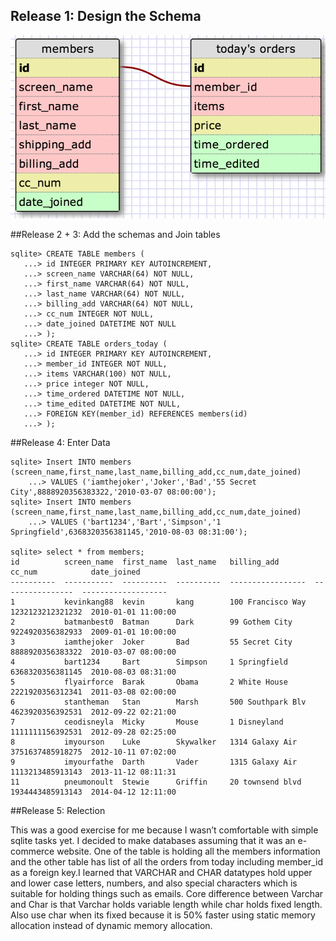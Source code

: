 <!-- ## Show the terminal output here.  -->
## Release 1: Design the Schema
![mydesign](./imgs/schemadesign.png)

##Release 2 + 3: Add the schemas and Join tables 

    sqlite> CREATE TABLE members (
       ...> id INTEGER PRIMARY KEY AUTOINCREMENT,        
       ...> screen_name VARCHAR(64) NOT NULL,
   	   ...> first_name VARCHAR(64) NOT NULL,
       ...> last_name VARCHAR(64) NOT NULL,
       ...> billing_add VARCHAR(64) NOT NULL,
       ...> cc_num INTEGER NOT NULL,
       ...> date_joined DATETIME NOT NULL
       ...> );
    sqlite> CREATE TABLE orders_today (
       ...> id INTEGER PRIMARY KEY AUTOINCREMENT,
       ...> member_id INTEGER NOT NULL,
       ...> items VARCHAR(100) NOT NULL,
       ...> price integer NOT NULL,
       ...> time_ordered DATETIME NOT NULL,
       ...> time_edited DATETIME NOT NULL,
       ...> FOREIGN KEY(member_id) REFERENCES members(id)
       ...> );

##Release 4: Enter Data
    
    sqlite> Insert INTO members (screen_name,first_name,last_name,billing_add,cc_num,date_joined)
        ...> VALUES ('iamthejoker','Joker','Bad','55 Secret City',8888920356383322,'2010-03-07 08:00:00');
    sqlite> Insert INTO members (screen_name,first_name,last_name,billing_add,cc_num,date_joined)
        ...> VALUES ('bart1234','Bart','Simpson','1 Springfield',6368320356381145,'2010-08-03 08:31:00');

    sqlite> select * from members;
    id          screen_name  first_name  last_name   billing_add        cc_num            date_joined        
    ----------  -----------  ----------  ----------  -----------------  ----------------  -------------------
    1           kevinkang88  kevin       kang        100 Francisco Way  1232123212321232  2010-01-01 11:00:00
    2           batmanbest0  Batman      Dark        99 Gothem City     9224920356382933  2009-01-01 10:00:00
    3           iamthejoker  Joker       Bad         55 Secret City     8888920356383322  2010-03-07 08:00:00
    4           bart1234     Bart        Simpson     1 Springfield      6368320356381145  2010-08-03 08:31:00
    5           flyairforce  Barak       Obama       2 White House      2221920356312341  2011-03-08 02:00:00
    6           stantheman   Stan        Marsh       500 Southpark Blv  4623920356392531  2012-09-22 02:21:00
    7           ceodisneyla  Micky       Mouse       1 Disneyland       1111111156392531  2012-09-28 02:25:00
    8           imyourson    Luke        Skywalker   1314 Galaxy Air    3751637485918275  2012-10-11 07:02:00
    9           imyourfathe  Darth       Vader       1315 Galaxy Air    1113213485913143  2013-11-12 08:11:31
    11          pneumonoult  Stewie      Griffin     20 townsend blvd   1934443485913143  2014-04-12 12:11:00

##Release 5: Relection


This was a good exercise for me because I wasn’t comfortable with simple sqlite tasks 
yet. I decided to make databases assuming that it was an e-commerce website. One of 
the table is holding all the members information and the other table has list of all 
the orders from today including member_id as a foreign key.I learned that VARCHAR and 
CHAR datatypes hold upper and lower case letters, numbers, and also special characters 
which is suitable for holding things such as emails. Core difference between Varchar 
and Char is that Varchar holds variable length while char holds fixed length. Also 
use char when its fixed because it is 50% faster using static memory allocation instead 
of dynamic memory allocation.
